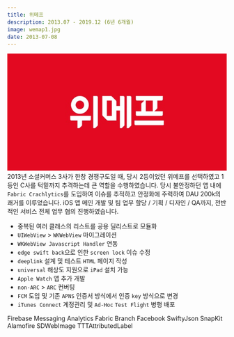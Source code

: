 ```yaml
---
title: 위메프
description: 2013.07 - 2019.12 (6년 6개월)
image: wemap1.jpg
date: 2013-07-08
---
```


[![link](/assets/images/projects/wemap2.jpg)][app link]
2013년 소셜커머스 3사가 한창 경쟁구도일 때, 당시 2등이었던 위메프를 선택하였고
1등인 C사를 턱밑까지 추격하는데 큰 역할을 수행하였습니다.
당시 불안정하던 앱 내에 `Fabric Crachlytics`를 도입하여 이슈를 추적하고
안정화에 주력하여 DAU 200k의 쾌거를 이루었습니다.
iOS 앱 메인 개발 및 팀 업무 할당 / 기획 / 디자인 / QA까지, 전반적인 서비스 전체 업무 협의 진행하였습니다.

- 중복된 여러 클래스의 리스트를 공용 딜리스트로 모듈화
- `UIWebView` > `WKWebView` 마이그레이션
- `WKWebView Javascript Handler` 연동
- `edge swift back`으로 인한 `screen lock` 이슈 수정
- `deeplink` 설계 및 테스트 `HTML` 페이지 작성
- `universal` 해상도 지원으로 `iPad` 설치 가능
- `Apple Watch` 앱 추가 개발
- `non-ARC` > `ARC` 컨버팅
- `FCM` 도입 및 기존 `APNS` 인증서 방식에서 인증 `key` 방식으로 변경
- `iTunes Connect` 계정관리 및 `Ad-Hoc` `Test Flight` 병행 배포
<div class="hyde tags skills">
    <a class="hyde tag">Firebase Messaging</a>
    <a class="hyde tag">Analytics</a>
    <a class="hyde tag">Fabric</a>
    <a class="hyde tag">Branch</a>
    <a class="hyde tag">Facebook</a>
    <a class="hyde tag">SwiftyJson</a>
    <a class="hyde tag">SnapKit</a>
    <a class="hyde tag">Alamofire</a>
    <a class="hyde tag">SDWebImage</a>
    <a class="hyde tag">TTTAttributedLabel</a>
</div>

[app link]: itms-apps://itunes.apple.com/app/449141904